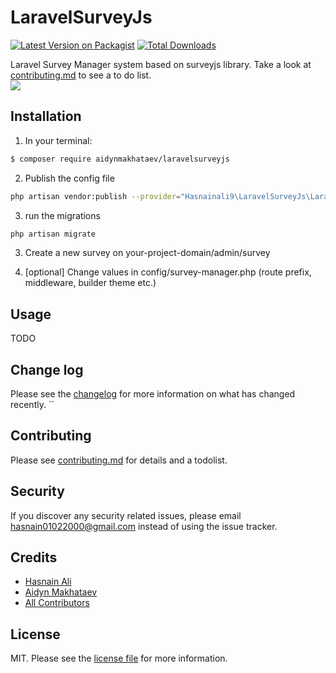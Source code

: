 # LaravelSurveyJs

[![Latest Version on Packagist][ico-version]][link-packagist]
[![Total Downloads][ico-downloads]][link-downloads]

Laravel Survey Manager system based on surveyjs library. Take a look at [contributing.md](contributing.md) to see a to do list.
<br>
<img src="https://i.imgur.com/o9RAHmp.gif" />
<br>
## Installation

1) In your terminal:

``` bash
$ composer require aidynmakhataev/laravelsurveyjs
```

2) Publish the config file  

```bash
php artisan vendor:publish --provider="Hasnainali9\LaravelSurveyJs\LaravelSurveyJsServiceProvider"
```

3) run the migrations

```bash
php artisan migrate
```


3) Create a new survey on your-project-domain/admin/survey

4) [optional] Change values in config/survey-manager.php (route prefix, middleware, builder theme etc.)

## Usage
TODO
## Change log

Please see the [changelog](changelog.md) for more information on what has changed recently.
``

## Contributing

Please see [contributing.md](contributing.md) for details and a todolist.

## Security

If you discover any security related issues, please email hasnain01022000@gmail.com instead of using the issue tracker.

## Credits

- [Hasnain Ali][link-author]
- [Aidyn Makhataev][link-author]
- [All Contributors][link-contributors]

## License

MIT. Please see the [license file](license.md) for more information.

[ico-version]: https://img.shields.io/packagist/v/hasnainali9/laravelsurveyjs.svg?style=flat-square
[ico-downloads]: https://img.shields.io/packagist/dt/hasnainali9/laravelsurveyjs.svg?style=flat-square
[ico-travis]: https://img.shields.io/travis/hasnainali9/laravelsurveyjs/master.svg?style=flat-square
[ico-styleci]: https://styleci.io/repos/12345678/shield

[link-packagist]: https://packagist.org/packages/hasnainali9/laravelsurveyjs
[link-downloads]: https://packagist.org/packages/hasnainali9/laravelsurveyjs
[link-travis]: https://travis-ci.org/aidynmakhataev/laravelsurveyjs
[link-styleci]: https://styleci.io/repos/134269033
[link-author]: https://github.com/hasnainali9
[link-contributors]: ./graphs/contributors]
